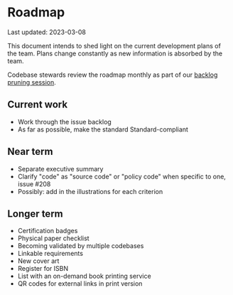 # Roadmap

<!-- SPDX-License-Identifier: CC0-1.0 -->
<!-- SPDX-FileCopyrightText: 2022-2023 The Foundation for Public Code <info@publiccode.net>, https://standard.publiccode.net/AUTHORS -->

Last updated: 2023-03-08

This document intends to shed light on the current development plans of the team.
Plans change constantly as new information is absorbed by the team.

Codebase stewards review the roadmap monthly as part of our [backlog pruning session](https://about.publiccode.net/activities/standard-maintenance/backlog-pruning.html).

## Current work

* Work through the issue backlog
* As far as possible, make the standard Standard-compliant

## Near term

* Separate executive summary
* Clarify "code" as "source code" or "policy code" when specific to one, issue #208
* Possibly: add in the illustrations for each criterion

## Longer term

* Certification badges
* Physical paper checklist
* Becoming validated by multiple codebases
* Linkable requirements
* New cover art
* Register for ISBN
* List with an on-demand book printing service
* QR codes for external links in print version

